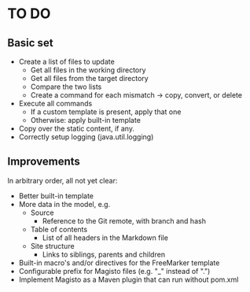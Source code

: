# TO DO

## Basic set

* Create a list of files to update
    * Get all files in the working directory
    * Get all files from the target directory
    * Compare the two lists
    * Create a command for each mismatch -> copy, convert, or delete
* Execute all commands
    * If a custom template is present, apply that one
    * Otherwise: apply built-in template
* Copy over the static content, if any.
* Correctly setup logging (java.util.logging)

## Improvements

In arbitrary order, all not yet clear:

* Better built-in template
* More data in the model, e.g.
    * Source
        * Reference to the Git remote, with branch and hash
    * Table of contents
        * List of all headers in the Markdown file
    * Site structure
        * Links to siblings, parents and children
* Built-in macro's and/or directives for the FreeMarker template
* Configurable prefix for Magisto files (e.g. "_" instead of ".")
* Implement Magisto as a Maven plugin that can run without pom.xml
